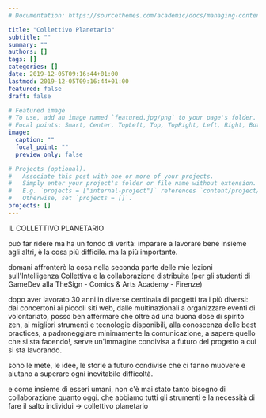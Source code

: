 ```yaml
---
# Documentation: https://sourcethemes.com/academic/docs/managing-content/

title: "Collettivo Planetario"
subtitle: ""
summary: ""
authors: []
tags: []
categories: []
date: 2019-12-05T09:16:44+01:00
lastmod: 2019-12-05T09:16:44+01:00
featured: false
draft: false

# Featured image
# To use, add an image named `featured.jpg/png` to your page's folder.
# Focal points: Smart, Center, TopLeft, Top, TopRight, Left, Right, BottomLeft, Bottom, BottomRight.
image:
  caption: ""
  focal_point: ""
  preview_only: false

# Projects (optional).
#   Associate this post with one or more of your projects.
#   Simply enter your project's folder or file name without extension.
#   E.g. `projects = ["internal-project"]` references `content/project/deep-learning/index.md`.
#   Otherwise, set `projects = []`.
projects: []
---
```


IL COLLETTIVO PLANETARIO

può far ridere ma ha un fondo di verità: imparare a lavorare bene insieme agli altri, è la cosa più difficile. ma la più importante.

domani affronterò la cosa nella seconda parte delle mie lezioni sull'Intelligenza Collettiva e la collaborazione distribuita (per gli studenti di GameDev alla TheSign - Comics & Arts Academy - Firenze)

dopo aver lavorato 30 anni in diverse centinaia di progetti tra i più diversi: dai concertoni ai piccoli siti web, dalle multinazionali a organizzare eventi di volontariato, posso ben affermare che oltre ad una buona dose di spirito zen, ai migliori strumenti e tecnologie disponibili, alla conoscenza delle best practices, a padroneggiare minimamente la comunicazione, a sapere quello che si sta facendo!, serve un'immagine condivisa a futuro del progetto a cui si sta lavorando.

sono le mete, le idee, le storie a futuro condivise che ci fanno muovere e aiutano a superare ogni inevitabile difficoltà.

e come insieme di esseri umani, non c'è mai stato tanto bisogno di collaborazione quanto oggi. che abbiamo tutti gli strumenti e la necessità di fare il salto individui -> collettivo planetario